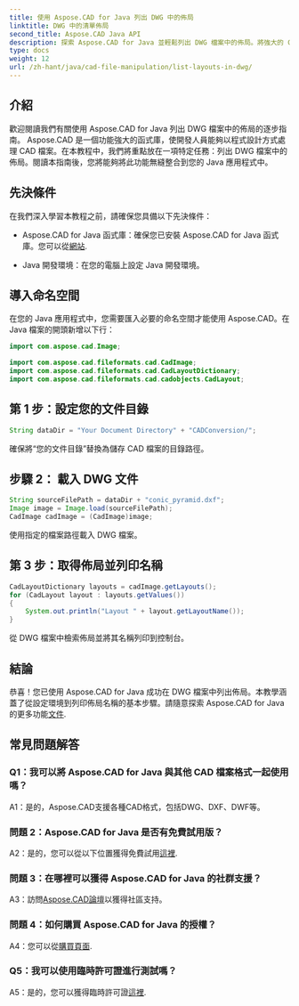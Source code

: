 ```yaml
---
title: 使用 Aspose.CAD for Java 列出 DWG 中的佈局
linktitle: DWG 中的清單佈局
second_title: Aspose.CAD Java API
description: 探索 Aspose.CAD for Java 並輕鬆列出 DWG 檔案中的佈局。將強大的 CAD 功能整合到您的 Java 應用程式中。
type: docs
weight: 12
url: /zh-hant/java/cad-file-manipulation/list-layouts-in-dwg/
---
```

## 介紹

歡迎閱讀我們有關使用 Aspose.CAD for Java 列出 DWG 檔案中的佈局的逐步指南。 Aspose.CAD 是一個功能強大的函式庫，使開發人員能夠以程式設計方式處理 CAD 檔案。在本教程中，我們將重點放在一項特定任務：列出 DWG 檔案中的佈局。閱讀本指南後，您將能夠將此功能無縫整合到您的 Java 應用程式中。

## 先決條件

在我們深入學習本教程之前，請確保您具備以下先決條件：

-  Aspose.CAD for Java 函式庫：確保您已安裝 Aspose.CAD for Java 函式庫。您可以從[網站](https://releases.aspose.com/cad/java/).

- Java 開發環境：在您的電腦上設定 Java 開發環境。

## 導入命名空間

在您的 Java 應用程式中，您需要匯入必要的命名空間才能使用 Aspose.CAD。在 Java 檔案的開頭新增以下行：

```java
import com.aspose.cad.Image;

import com.aspose.cad.fileformats.cad.CadImage;
import com.aspose.cad.fileformats.cad.CadLayoutDictionary;
import com.aspose.cad.fileformats.cad.cadobjects.CadLayout;
```

## 第 1 步：設定您的文件目錄

```java
String dataDir = "Your Document Directory" + "CADConversion/";
```

確保將“您的文件目錄”替換為儲存 CAD 檔案的目錄路徑。

## 步驟 2： 載入 DWG 文件

```java
String sourceFilePath = dataDir + "conic_pyramid.dxf";
Image image = Image.load(sourceFilePath);
CadImage cadImage = (CadImage)image;
```

使用指定的檔案路徑載入 DWG 檔案。

## 第 3 步：取得佈局並列印名稱

```java
CadLayoutDictionary layouts = cadImage.getLayouts();
for (CadLayout layout : layouts.getValues())
{
    System.out.println("Layout " + layout.getLayoutName());
}
```

從 DWG 檔案中檢索佈局並將其名稱列印到控制台。

## 結論

恭喜！您已使用 Aspose.CAD for Java 成功在 DWG 檔案中列出佈局。本教學涵蓋了從設定環境到列印佈局名稱的基本步驟。請隨意探索 Aspose.CAD for Java 的更多功能[文件](https://reference.aspose.com/cad/java/).

## 常見問題解答

### Q1：我可以將 Aspose.CAD for Java 與其他 CAD 檔案格式一起使用嗎？

A1：是的，Aspose.CAD支援各種CAD格式，包括DWG、DXF、DWF等。

### 問題 2：Aspose.CAD for Java 是否有免費試用版？

 A2：是的，您可以從以下位置獲得免費試用[這裡](https://releases.aspose.com/).

### 問題 3：在哪裡可以獲得 Aspose.CAD for Java 的社群支援？

 A3：訪問[Aspose.CAD論壇](https://forum.aspose.com/c/cad/19)以獲得社區支持。

### 問題 4：如何購買 Aspose.CAD for Java 的授權？

 A4：您可以從[購買頁面](https://purchase.aspose.com/buy).

### Q5：我可以使用臨時許可證進行測試嗎？

 A5：是的，您可以獲得臨時許可證[這裡](https://purchase.aspose.com/temporary-license/).